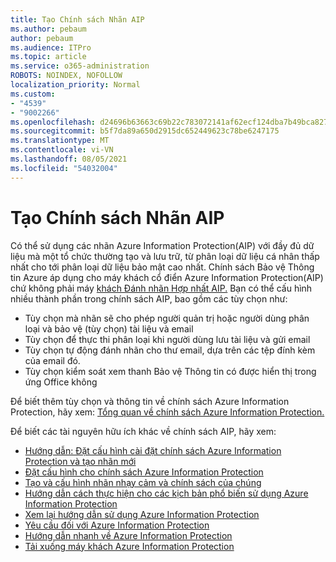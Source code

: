 ```yaml
---
title: Tạo Chính sách Nhãn AIP
ms.author: pebaum
author: pebaum
ms.audience: ITPro
ms.topic: article
ms.service: o365-administration
ROBOTS: NOINDEX, NOFOLLOW
localization_priority: Normal
ms.custom:
- "4539"
- "9002266"
ms.openlocfilehash: d24696b63663c69b22c783072141af62ecf124dba7b49bca827381f39f88640e
ms.sourcegitcommit: b5f7da89a650d2915dc652449623c78be6247175
ms.translationtype: MT
ms.contentlocale: vi-VN
ms.lasthandoff: 08/05/2021
ms.locfileid: "54032004"
---
```

# <a name="creating-aip-label-policies"></a>Tạo Chính sách Nhãn AIP

Có thể sử dụng các nhãn Azure Information Protection(AIP) với đầy đủ dữ liệu mà một tổ chức thường tạo và lưu trữ, từ phân loại dữ liệu cá nhân thấp nhất cho tới phân loại dữ liệu bảo mật cao nhất. Chính sách Bảo vệ Thông tin Azure áp dụng cho máy khách cổ điển Azure Information Protection(AIP) chứ không phải máy [khách Đánh nhãn Hợp nhất AIP.](https://docs.microsoft.com/azure/information-protection/rms-client/unifiedlabelingclient-version-release-history) Bạn có thể cấu hình nhiều thành phần trong chính sách AIP, bao gồm các tùy chọn như:

- Tùy chọn mà nhãn sẽ cho phép người quản trị hoặc người dùng phân loại và bảo vệ (tùy chọn) tài liệu và email
- Tùy chọn để thực thi phân loại khi người dùng lưu tài liệu và gửi email
- Tùy chọn tự động đánh nhãn cho thư email, dựa trên các tệp đính kèm của email đó.
- Tùy chọn kiểm soát xem thanh Bảo vệ Thông tin có được hiển thị trong ứng Office không

Để biết thêm tùy chọn và thông tin về chính sách Azure Information Protection, hãy xem: [Tổng quan về chính sách Azure Information Protection.](https://docs.microsoft.com/azure/information-protection/overview-policy)  

Để biết các tài nguyên hữu ích khác về chính sách AIP, hãy xem:

- [Hướng dẫn: Đặt cấu hình cài đặt chính sách Azure Information Protection và tạo nhãn mới](https://docs.microsoft.com/azure/information-protection/infoprotect-quick-start-tutorial)  
- [Đặt cấu hình cho chính sách Azure Information Protection](https://docs.microsoft.com/azure/information-protection/configure-policy)  
- [Tạo và cấu hình nhãn nhạy cảm và chính sách của chúng](https://docs.microsoft.com/microsoft-365/compliance/create-sensitivity-labels)  
- [Hướng dẫn cách thực hiện cho các kịch bản phổ biến sử dụng Azure Information Protection](https://docs.microsoft.com/azure/information-protection/how-to-guides)  
- [Xem lại hướng dẫn sử dụng Azure Information Protection](https://docs.microsoft.com/azure/information-protection/what-is-information-protection)  
- [Yêu cầu đối với Azure Information Protection](https://docs.microsoft.com/azure/information-protection/get-started/requirements)  
- [Hướng dẫn nhanh về Azure Information Protection](https://docs.microsoft.com/azure/information-protection/get-started/infoprotect-quick-start-tutorial)  
- [Tải xuống máy khách Azure Information Protection](https://www.microsoft.com/download/details.aspx?id=53018)